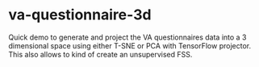 # va-questionnaire-3d
Quick demo to generate and project the VA questionnaires data into a 3 dimensional space using either T-SNE or PCA with TensorFlow projector. This also allows to kind of create an unsupervised FSS.
